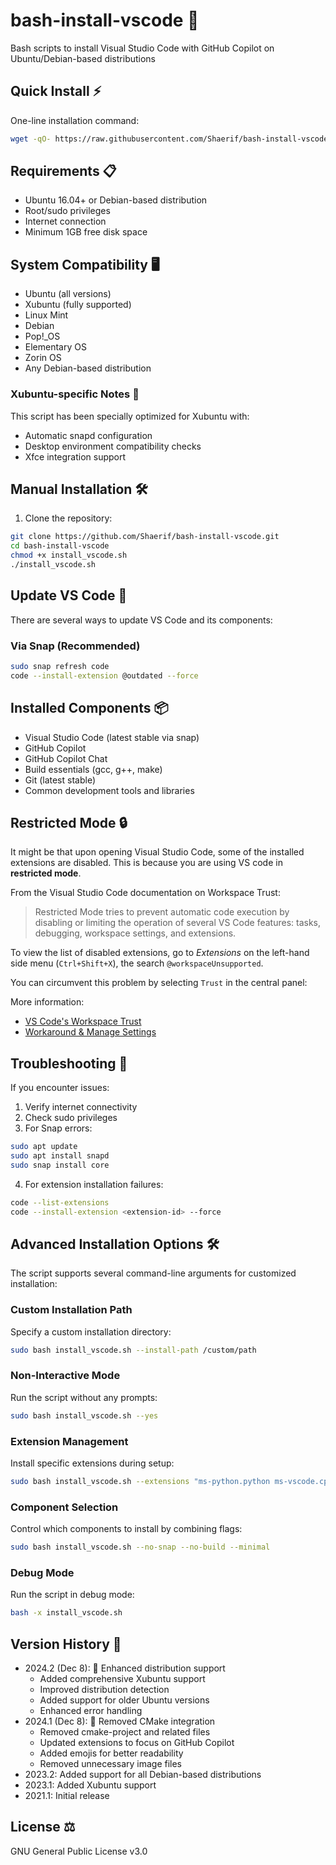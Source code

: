 # bash-install-vscode 🚀
Bash scripts to install Visual Studio Code with GitHub Copilot on Ubuntu/Debian-based distributions

## Quick Install ⚡
One-line installation command:
```bash
wget -qO- https://raw.githubusercontent.com/Shaerif/bash-install-vscode/refs/heads/main/install_vscode.sh | sudo bash
```

## Requirements 📋
- Ubuntu 16.04+ or Debian-based distribution 
- Root/sudo privileges
- Internet connection
- Minimum 1GB free disk space

## System Compatibility 🖥️
- Ubuntu (all versions)
- Xubuntu (fully supported) 
- Linux Mint
- Debian
- Pop!_OS
- Elementary OS
- Zorin OS
- Any Debian-based distribution

### Xubuntu-specific Notes 🎯
This script has been specially optimized for Xubuntu with:
- Automatic snapd configuration
- Desktop environment compatibility checks
- Xfce integration support

## Manual Installation 🛠️
1. Clone the repository:
```bash
git clone https://github.com/Shaerif/bash-install-vscode.git
cd bash-install-vscode
chmod +x install_vscode.sh
./install_vscode.sh
```

## Update VS Code 🔄
There are several ways to update VS Code and its components:

### Via Snap (Recommended)
```bash
sudo snap refresh code
code --install-extension @outdated --force
```

## Installed Components 📦
- Visual Studio Code (latest stable via snap)
- GitHub Copilot
- GitHub Copilot Chat
- Build essentials (gcc, g++, make)
- Git (latest stable)
- Common development tools and libraries

## Restricted Mode 🔒

It might be that upon opening Visual Studio Code, some of the installed extensions are disabled. This is because you are using VS code in **restricted mode**. 

From the Visual Studio Code documentation on Workspace Trust:

> Restricted Mode tries to prevent automatic code execution by disabling or limiting the operation of several VS Code features: tasks, debugging, workspace settings, and extensions.

To view the list of disabled extensions, go to *Extensions* on the left-hand side menu (`Ctrl+Shift+X`), the search `@workspaceUnsupported`. 

You can circumvent this problem by selecting `Trust` in the central panel:

More information:

- [VS Code's Workspace Trust](https://code.visualstudio.com/docs/editor/workspace-trust)
- [Workaround & Manage Settings](https://stackoverflow.com/a/67940194)

## Troubleshooting 🔧
If you encounter issues:
1. Verify internet connectivity
2. Check sudo privileges
3. For Snap errors:
```bash
sudo apt update
sudo apt install snapd
sudo snap install core
```
4. For extension installation failures:
```bash
code --list-extensions
code --install-extension <extension-id> --force
```

## Advanced Installation Options 🛠️

The script supports several command-line arguments for customized installation:

### Custom Installation Path
Specify a custom installation directory:
```bash
sudo bash install_vscode.sh --install-path /custom/path
```

### Non-Interactive Mode
Run the script without any prompts:
```bash
sudo bash install_vscode.sh --yes
```

### Extension Management
Install specific extensions during setup:
```bash
sudo bash install_vscode.sh --extensions "ms-python.python ms-vscode.cpptools"
```
### Component Selection
Control which components to install by combining flags:
```bash
sudo bash install_vscode.sh --no-snap --no-build --minimal
```

### Debug Mode
Run the script in debug mode:
```bash
bash -x install_vscode.sh
```

## Version History 📅
- 2024.2 (Dec 8): 🔄 Enhanced distribution support
  - Added comprehensive Xubuntu support
  - Improved distribution detection
  - Added support for older Ubuntu versions
  - Enhanced error handling
- 2024.1 (Dec 8): 🎯 Removed CMake integration
  - Removed cmake-project and related files
  - Updated extensions to focus on GitHub Copilot
  - Added emojis for better readability
  - Removed unnecessary image files
- 2023.2: Added support for all Debian-based distributions
- 2023.1: Added Xubuntu support
- 2021.1: Initial release

## License ⚖️
GNU General Public License v3.0
